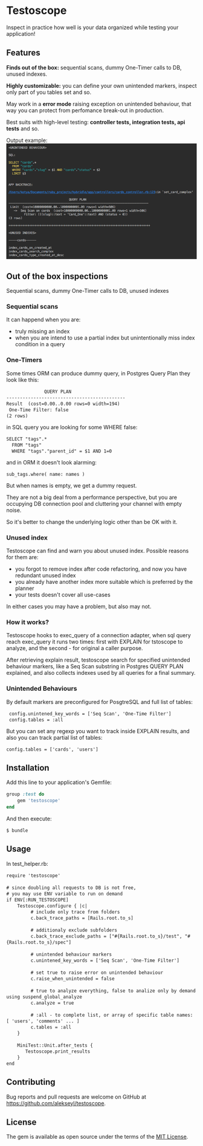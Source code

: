 # Testoscope

Inspect in practice how well is your data organized while testing your application! 

## Features
**Finds out of the box:** sequential scans, dummy One-Timer calls to DB, unused indexes.

**Highly customizable:** you can define your own unintended markers, inspect only part of you tables set and so.

May work in a **error mode** raising exception on unintended behaviour, 
that way you can protect from perfomance break-out in production. 

Best suits with high-level testing: **controller tests, integration tests, api tests** and so. 

Output example: 
![alt text](https://github.com/alekseyl/testoscope/raw/master/results.png "results")

## Out of the box inspections
Sequential scans, dummy One-Timer calls to DB, unused indexes

### Sequential scans 
It can happend when you are:
* truly missing an index
* when you are intend to use a partial index but unintentionally miss index condition in a query 

### One-Timers 
Some times ORM can produce dummy query, in Postgres Query Plan they look like this:
 
                  QUERY PLAN
    --------------------------------------------
    Result  (cost=0.00..0.00 rows=0 width=194)
     One-Time Filter: false
    (2 rows)

in SQL query you are looking for some WHERE false:

    SELECT "tags".* 
      FROM "tags" 
      WHERE "tags"."parent_id" = $1 AND 1=0
      
and in ORM it doesn't look alarming:

    sub_tags.where( name: names )
  
But when names is empty, we get a dummy request.

They are not a big deal from a performance perspective, 
but you are occupying DB connection pool and cluttering your channel with empty noise.

So it's better to change the underlying logic other than be OK with it. 

### Unused index

Testoscope can find and warn you about unused index. Possible reasons 
for them are:
* you forgot to remove index after code refactoring, and now you have redundant unused index
* you already have another index more suitable which is preferred by the planner 
* your tests doesn't cover all use-cases 

In either cases you may have a problem, but also may not.

### How it works? 
Testoscope hooks to exec_query of a connection adapter, 
when sql query reach exec_query it runs two times: 
first with EXPLAIN for tstoscope to analyze, 
and the second - for original a caller purpose.

After retrieving explain result, testoscope search for specified unintended behaviour markers, 
like a Seq Scan substring in Postgres QUERY PLAN explained, and also collects indexes used by all queries for a final summary.

### Unintended Behaviours
By default markers are preconfigured for PosgtreSQL and full list of tables:
        
     config.unintened_key_words = ['Seq Scan', 'One-Time Filter']
     config.tables = :all

But you can set any regexp you want to track inside EXPLAIN results, 
and also you can track partial list of tables:
    
    config.tables = ['cards', 'users']
  

## Installation

Add this line to your application's Gemfile:

```ruby
group :test do 
    gem 'testoscope'
end

```

And then execute:

    $ bundle
    
## Usage

In test_helper.rb:

    require 'testoscope'
    
    # since doubling all requests to DB is not free, 
    # you may use ENV variable to run on demand 
    if ENV[:RUN_TESTOSCOPE]
        Testoscope.configure { |c| 
             # include only trace from folders
             c.back_trace_paths = [Rails.root.to_s]
             
             # additionaly exclude subfolders 
             c.back_trace_exclude_paths = ["#{Rails.root.to_s}/test", "#{Rails.root.to_s}/spec"]
             
             # unintended behaviour markers
             c.unintened_key_words = ['Seq Scan', 'One-Time Filter']
             
             # set true to raise error on unintended behaviour 
             c.raise_when_unintended = false
             
             # true to analyze everything, false to analize only by demand using suspend_global_analyze
             c.analyze = true
             
             # :all - to complete list, or array of specific table names: [ 'users', 'comments' ... ] 
             c.tables = :all
        }
        
        MiniTest::Unit.after_tests {
           Testoscope.print_results
        }
    end 



## Contributing

Bug reports and pull requests are welcome on GitHub at https://github.com/alekseyl/testoscope.

## License

The gem is available as open source under the terms of the [MIT License](https://opensource.org/licenses/MIT).

